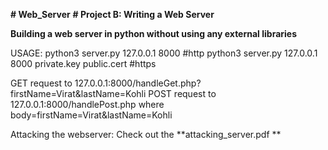**# Web_Server**
**# Project B: Writing a Web Server**


**Building a web server in python without using any external libraries**

USAGE:
python3 server.py 127.0.0.1 8000 #http
python3 server.py 127.0.0.1 8000 private.key public.cert #https

GET request to 127.0.0.1:8000/handleGet.php?firstName=Virat&lastName=Kohli
POST request to 127.0.0.1:8000/handlePost.php where body=firstName=Virat&lastName=Kohli

Attacking the webserver: Check out the **attacking_server.pdf **
